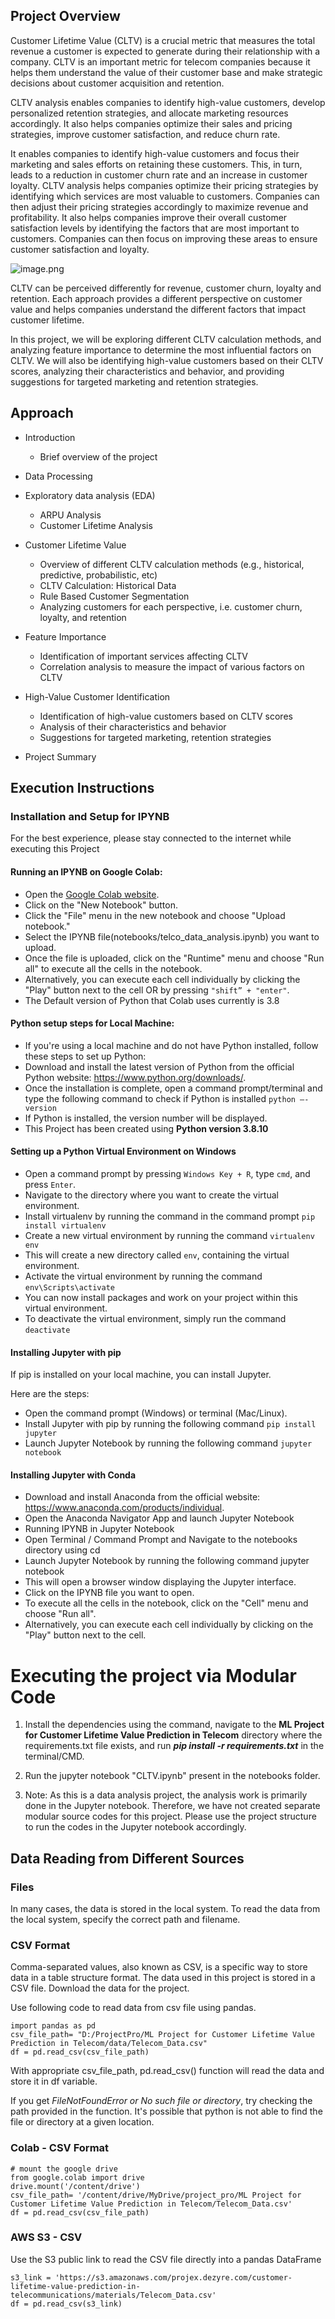 ## **Project Overview**

Customer Lifetime Value (CLTV) is a crucial metric that measures the total revenue a customer is expected to generate during their relationship with a company. CLTV is an important metric for telecom companies because it helps them understand the value of their customer base and make strategic decisions about customer acquisition and retention.

CLTV analysis enables companies to identify high-value customers, develop personalized retention strategies, and allocate marketing resources accordingly. It also helps companies optimize their sales and pricing strategies, improve customer satisfaction, and reduce churn rate.

It enables companies to identify high-value customers and focus their marketing and sales efforts on retaining these customers. This, in turn, leads to a reduction in customer churn rate and an increase in customer loyalty.
CLTV analysis helps companies optimize their pricing strategies by identifying which services are most valuable to customers. Companies can then adjust their pricing strategies accordingly to maximize revenue and profitability.
It also helps companies improve their overall customer satisfaction levels by identifying the factors that are most important to customers. Companies can then focus on improving these areas to ensure customer satisfaction and loyalty.

![image.png](https://images.unsplash.com/photo-1559526324-4b87b5e36e44?ixlib=rb-4.0.3&ixid=MnwxMjA3fDB8MHxwaG90by1wYWdlfHx8fGVufDB8fHx8&auto=format&fit=crop&w=1171&q=80)

CLTV can be perceived differently for revenue, customer churn, loyalty and retention. Each approach provides a different perspective on customer value and helps companies understand the different factors that impact customer lifetime.

In this project, we will be exploring different CLTV calculation methods, and analyzing feature importance to determine the most influential factors on CLTV.
We will also be identifying high-value customers based on their CLTV scores, analyzing their characteristics and behavior, and providing suggestions for targeted marketing and retention strategies.

## **Approach**

* Introduction
    * Brief overview of the project

* Data Processing

* Exploratory data analysis (EDA)
  * ARPU Analysis
  * Customer Lifetime Analysis
    
* Customer Lifetime Value
    * Overview of different CLTV calculation methods (e.g., historical, predictive, probabilistic, etc)
    * CLTV Calculation: Historical Data
    * Rule Based Customer Segmentation
    * Analyzing customers for each perspective, i.e. customer churn, loyalty, and retention
  
* Feature Importance
    * Identification of important services affecting CLTV
    * Correlation analysis to measure the impact of various factors on CLTV
    
* High-Value Customer Identification 
    * Identification of high-value customers based on CLTV scores
    * Analysis of their characteristics and behavior
    * Suggestions for targeted marketing, retention strategies
    


* Project Summary



## **Execution Instructions**



### **Installation and Setup for IPYNB**

For the best experience, please stay connected to the internet while executing this Project

#### **Running an IPYNB on Google Colab**:

* Open the [Google Colab website](https://colab.research.google.com/).
* Click on the "New Notebook" button.
* Click the "File" menu in the new notebook and choose "Upload notebook."
* Select the IPYNB file(notebooks/telco_data_analysis.ipynb) you want to upload.
* Once the file is uploaded, click on the "Runtime" menu and choose "Run all" to execute all the cells in the notebook.
* Alternatively, you can execute each cell individually by clicking the "Play" button next to the cell OR by pressing `"shift” + "enter"`.
* The Default version of Python that Colab uses currently is 3.8

#### **Python setup steps for Local Machine**:
* If you're using a local machine and do not have Python installed, follow these steps to set up Python:
* Download and install the latest version of Python from the official Python website: https://www.python.org/downloads/.
* Once the installation is complete, open a command prompt/terminal and type the following command to check if Python is installed `python –-version`
* If Python is installed, the version number will be displayed.
* This Project has been created using **Python version 3.8.10**

#### **Setting up a Python Virtual Environment on Windows**

* Open a command prompt by pressing `Windows Key + R`, type `cmd`, and press `Enter`.
* Navigate to the directory where you want to create the virtual environment.
* Install virtualenv by running the command in the command prompt `pip install virtualenv`
* Create a new virtual environment by running the command `virtualenv env`
* This will create a new directory called `env`, containing the virtual environment.
* Activate the virtual environment by running the command `env\Scripts\activate`
* You can now install packages and work on your project within this virtual environment.
* To deactivate the virtual environment, simply run the command `deactivate`

#### **Installing Jupyter with pip**
If pip is installed on your local machine, you can install Jupyter. 

Here are the steps:
* Open the command prompt (Windows) or terminal (Mac/Linux).
* Install Jupyter with pip by running the following command `pip install jupyter`
* Launch Jupyter Notebook by running the following command `jupyter notebook`

#### **Installing Jupyter with Conda**

* Download and install Anaconda from the official website: https://www.anaconda.com/products/individual.
* Open the Anaconda Navigator App and launch Jupyter Notebook 
* Running IPYNB in Jupyter Notebook
* Open Terminal / Command Prompt and Navigate to the notebooks directory using cd
* Launch Jupyter Notebook by running the following command jupyter notebook
* This will open a browser window displaying the Jupyter interface.
* Click on the IPYNB file you want to open.
* To execute all the cells in the notebook, click on the "Cell" menu and choose "Run all".
* Alternatively, you can execute each cell individually by clicking on the "Play" button next to the cell.



# Executing the project via Modular Code
1. Install the dependencies using the command, navigate to the **ML Project for Customer Lifetime Value Prediction in Telecom** directory where the requirements.txt file exists, and run ***pip install -r requirements.txt*** in the terminal/CMD.
2. Run the jupyter notebook "CLTV.ipynb" present in the notebooks folder.

3. Note: As this is a data analysis project, the analysis work is primarily done in the Jupyter notebook. Therefore, we have not created separate modular source codes for this project. Please use the project structure to run the codes in the Jupyter notebook accordingly.


## **Data Reading from Different Sources**



### **Files**

In many cases, the data is stored in the local system. To read the data from the local system, specify the correct path and filename.

### **CSV Format**
Comma-separated values, also known as CSV, is a specific way to store data in a table structure format. The data used in this project is stored in a CSV file. Download the data for the project.


Use following code to read data from csv file using pandas. 
```
import pandas as pd
csv_file_path= "D:/ProjectPro/ML Project for Customer Lifetime Value Prediction in Telecom/data/Telecom_Data.csv"
df = pd.read_csv(csv_file_path)
```
With appropriate csv_file_path, pd.read_csv() function will read the data and store it in df variable.
 
If you get *FileNotFoundError or No such file or directory*, try checking the path provided in the function. It's possible that python is not able to find the file or directory at a given location.


### **Colab - CSV Format**

```
# mount the google drive
from google.colab import drive
drive.mount('/content/drive')
csv_file_path= '/content/drive/MyDrive/project_pro/ML Project for Customer Lifetime Value Prediction in Telecom/Telecom_Data.csv'
df = pd.read_csv(csv_file_path)
```

### **AWS S3 - CSV**
Use the S3 public link to read the CSV file directly into a pandas DataFrame
```
s3_link = 'https://s3.amazonaws.com/projex.dezyre.com/customer-lifetime-value-prediction-in-telecommunications/materials/Telecom_Data.csv'
df = pd.read_csv(s3_link)
```
